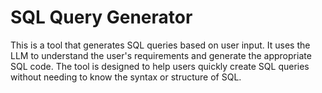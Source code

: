 # SQL Query Generator
This is a tool that generates SQL queries based on user input. It uses the LLM to understand the user's requirements and generate the appropriate SQL code. The tool is designed to help users quickly create SQL queries without needing to know the syntax or structure of SQL.
